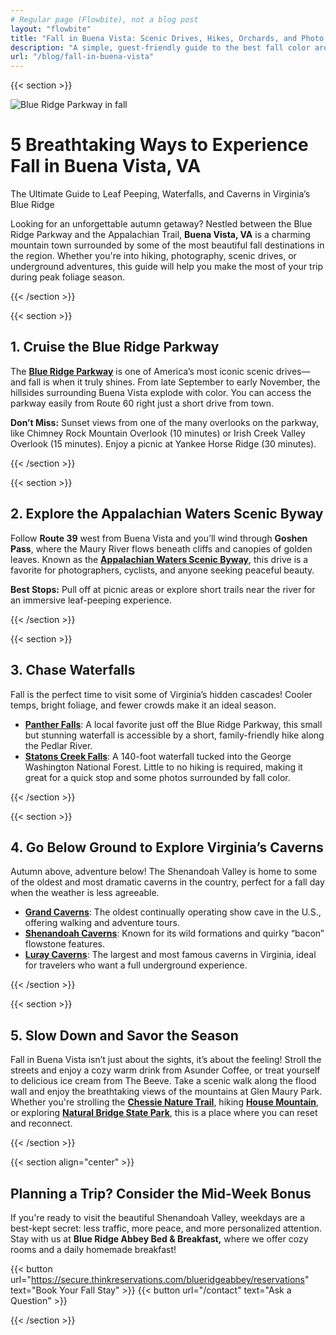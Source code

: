 ```yaml
---
# Regular page (Flowbite), not a blog post
layout: "flowbite"
title: "Fall in Buena Vista: Scenic Drives, Hikes, Orchards, and Photo Spots"
description: "A simple, guest-friendly guide to the best fall color around Buena Vista, Lexington, and the Blue Ridge Parkway."
url: "/blog/fall-in-buena-vista"
---
```


{{< section >}}

![Blue Ridge Parkway in fall](/media/blue-ridge-parkway.avif)


# 5 Breathtaking Ways to Experience Fall in Buena Vista, VA

The Ultimate Guide to Leaf Peeping, Waterfalls, and Caverns in Virginia’s Blue Ridge

Looking for an unforgettable autumn getaway? Nestled between the Blue Ridge Parkway and the Appalachian Trail, **Buena Vista, VA** is a charming mountain town surrounded by some of the most beautiful fall destinations in the region. Whether you're into hiking, photography, scenic drives, or underground adventures, this guide will help you make the most of your trip during peak foliage season.

{{< /section >}}

{{< section >}}

## 1. Cruise the Blue Ridge Parkway

The [**Blue Ridge Parkway**](https://www.blueridgeparkway.org) is one of America’s most iconic scenic drives—and fall is when it truly shines. From late September to early November, the hillsides surrounding Buena Vista explode with color. You can access the parkway easily from Route 60 right just a short drive from town.

**Don’t Miss:** Sunset views from one of the many overlooks on the parkway, like Chimney Rock Mountain Overlook (10 minutes) or Irish Creek Valley Overlook (15 minutes). Enjoy a picnic at Yankee Horse Ridge (30 minutes).

{{< /section >}}

{{< section >}}

## 2. Explore the Appalachian Waters Scenic Byway

Follow **Route 39** west from Buena Vista and you’ll wind through **Goshen Pass**, where the Maury River flows beneath cliffs and canopies of golden leaves. Known as the [**Appalachian Waters Scenic Byway**](https://www.virginia.org/listing/route-39-appalachian-waters-scenic-byway/7043/), this drive is a favorite for photographers, cyclists, and anyone seeking peaceful beauty.

**Best Stops:** Pull off at picnic areas or explore short trails near the river for an immersive leaf-peeping experience.

{{< /section >}}

{{< section >}}

## 3. Chase Waterfalls

Fall is the perfect time to visit some of Virginia’s hidden cascades! Cooler temps, bright foliage, and fewer crowds make it an ideal season.

* [**Panther Falls**](https://www.virginia.org/listing/panther-falls/7037/): A local favorite just off the Blue Ridge Parkway, this small but stunning waterfall is accessible by a short, family-friendly hike along the Pedlar River.
* [**Statons Creek Falls**](https://blueridgecountry.com/locations/statons-creek-falls/): A 140-foot waterfall tucked into the George Washington National Forest. Little to no hiking is required, making it great for a quick stop and some photos surrounded by fall color.

{{< /section >}}

{{< section >}}

## 4. Go Below Ground to Explore Virginia’s Caverns

Autumn above, adventure below! The Shenandoah Valley is home to some of the oldest and most dramatic caverns in the country, perfect for a fall day when the weather is less agreeable.

* [**Grand Caverns**](https://grandcaverns.com): The oldest continually operating show cave in the U.S., offering walking and adventure tours.
* [**Shenandoah Caverns**](https://shenandoahcaverns.com): Known for its wild formations and quirky “bacon” flowstone features.
* [**Luray Caverns**](https://luraycaverns.com): The largest and most famous caverns in Virginia, ideal for travelers who want a full underground experience.

{{< /section >}}

{{< section >}}

## 5. Slow Down and Savor the Season

Fall in Buena Vista isn’t just about the sights, it’s about the feeling! Stroll the streets and enjoy a cozy warm drink from Asunder Coffee, or treat yourself to delicious ice cream from The Beeve. Take a scenic walk along the flood wall and enjoy the breathtaking views of the mountains at Glen Maury Park. Whether you're strolling the [**Chessie Nature Trail**](https://dwr.virginia.gov/vbwt/sites/chessie-nature-trail/), hiking [**House Mountain**](https://housemountainva.com), or exploring [**Natural Bridge State Park**](https://naturalbridgestatepark.org), this is a place where you can reset and reconnect.

{{< /section >}}

{{< section align="center" >}}

## Planning a Trip? Consider the Mid-Week Bonus

If you're ready to visit the beautiful Shenandoah Valley, weekdays are a best-kept secret: less traffic, more peace, and more personalized attention. Stay with us at **Blue Ridge Abbey Bed & Breakfast,** where we offer cozy rooms and a daily homemade breakfast!

{{< button url="https://secure.thinkreservations.com/blueridgeabbey/reservations" text="Book Your Fall Stay" >}} {{< button url="/contact" text="Ask a Question" >}}

{{< /section >}}
